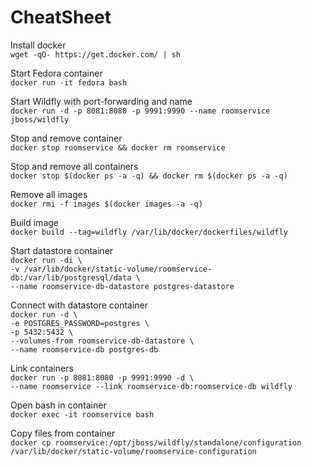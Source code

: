 # CheatSheet

Install docker  
`wget -qO- https://get.docker.com/ | sh`

Start Fedora container  
`docker run -it fedora bash`

Start Wildfly with port-forwarding and name  
`docker run -d -p 8081:8080 -p 9991:9990 --name roomservice jboss/wildfly`

Stop and remove container  
`docker stop roomservice && docker rm roomservice`

Stop and remove all containers  
`docker stop $(docker ps -a -q) && docker rm $(docker ps -a -q)`

Remove all images  
`docker rmi -f images $(docker images -a -q)`

Build image  
`docker build --tag=wildfly /var/lib/docker/dockerfiles/wildfly`

Start datastore container  
`docker run -di \`  
`-v /var/lib/docker/static-volume/roomservice-db:/var/lib/postgresql/data \`  
`--name roomservice-db-datastore postgres-datastore`

Connect with datastore container  
`docker run -d \`  
`-e POSTGRES_PASSWORD=postgres \`  
`-p 5432:5432 \`  
`--volumes-from roomservice-db-datastore \`  
`--name roomservice-db postgres-db`

Link containers  
`docker run -p 8081:8080 -p 9991:9990 -d \`  
`--name roomservice --link roomservice-db:roomservice-db wildfly`

Open bash in container  
`docker exec -it roomservice bash`

Copy files from container  
`docker cp roomservice:/opt/jboss/wildfly/standalone/configuration /var/lib/docker/static-volume/roomservice-configuration`
